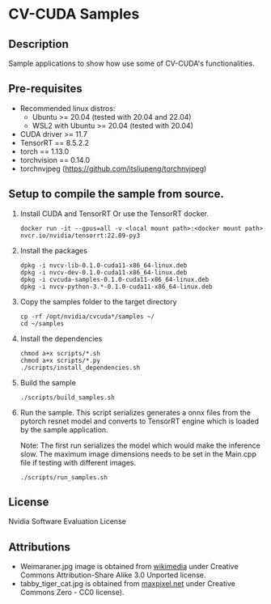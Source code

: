 # CV-CUDA Samples

## Description

Sample applications to show how use some of CV-CUDA's functionalities.

## Pre-requisites

- Recommended linux distros:
    - Ubuntu >= 20.04 (tested with 20.04 and 22.04)
    - WSL2 with Ubuntu >= 20.04 (tested with 20.04)
- CUDA driver >= 11.7
- TensorRT == 8.5.2.2
- torch == 1.13.0
- torchvision == 0.14.0
- torchnvjpeg (https://github.com/itsliupeng/torchnvjpeg)

## Setup to compile the sample from source.

1. Install CUDA and TensorRT Or use the TensorRT docker.

   ```
   docker run -it --gpus=all -v <local mount path>:<docker mount path> nvcr.io/nvidia/tensorrt:22.09-py3
   ```

2. Install the packages

   ```
   dpkg -i nvcv-lib-0.1.0-cuda11-x86_64-linux.deb
   dpkg -i nvcv-dev-0.1.0-cuda11-x86_64-linux.deb
   dpkg -i cvcuda-samples-0.1.0-cuda11-x86_64-linux.deb
   dpkg -i nvcv-python-3.*-0.1.0-cuda11-x86_64-linux.deb
   ```
3. Copy the samples folder to the target directory

   ```
   cp -rf /opt/nvidia/cvcuda*/samples ~/
   cd ~/samples
   ```

4. Install the dependencies

   ```
   chmod a+x scripts/*.sh
   chmod a+x scripts/*.py
   ./scripts/install_dependencies.sh
   ```

5. Build the sample

   ```
   ./scripts/build_samples.sh
   ```
6. Run the sample. This script serializes generates a onnx files from the pytorch resnet model and converts to TensorRT engine which is loaded by the sample application.

   Note: The first run serializes the model which would make the inference slow.
   The maximum image dimensions needs to be set in the Main.cpp file if testing with different images.

   ```
   ./scripts/run_samples.sh
   ```

## License

Nvidia Software Evaluation License

## Attributions

- Weimaraner.jpg image is obtained from [wikimedia](https://commons.wikimedia.org/wiki/File:Baegle_dwa.jpg) under Creative Commons Attribution-Share Alike 3.0 Unported license.
- tabby_tiger_cat.jpg is obtained from [maxpixel.net](https://www.maxpixel.net/Cute-Kitten-Cat-Tabby-Animals-Outdoors-Pets-1506960) under Creative Commons Zero - CC0 license).
